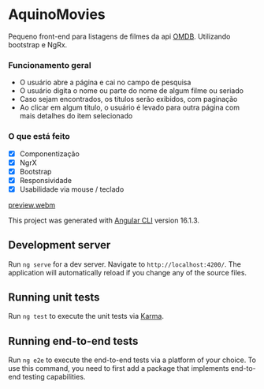 # AquinoMovies

Pequeno front-end para listagens de filmes da api [OMDB](https://www.omdbapi.com). Utilizando bootstrap e NgRx.

### Funcionamento geral

- O usuário abre a página e cai no campo de pesquisa
- O usuário digita o nome ou parte do nome de algum filme ou seriado
- Caso sejam encontrados, os títulos serão exibidos, com paginação
- Ao clicar em algum título, o usuário é levado para outra página com mais detalhes do item selecionado

### O que está feito

- [x] Componentização
- [x] NgrX
- [x] Bootstrap
- [x] Responsividade
- [x] Usabilidade via mouse / teclado

[preview.webm](https://github.com/duard/aquino-movies/assets/36894/80b28fd0-b50e-44c4-842c-cd9c04a5c0f1)


This project was generated with [Angular CLI](https://github.com/angular/angular-cli) version 16.1.3.

## Development server

Run `ng serve` for a dev server. Navigate to `http://localhost:4200/`. The application will automatically reload if you change any of the source files.

## Running unit tests

Run `ng test` to execute the unit tests via [Karma](https://karma-runner.github.io).

## Running end-to-end tests

Run `ng e2e` to execute the end-to-end tests via a platform of your choice. To use this command, you need to first add a package that implements end-to-end testing capabilities.
